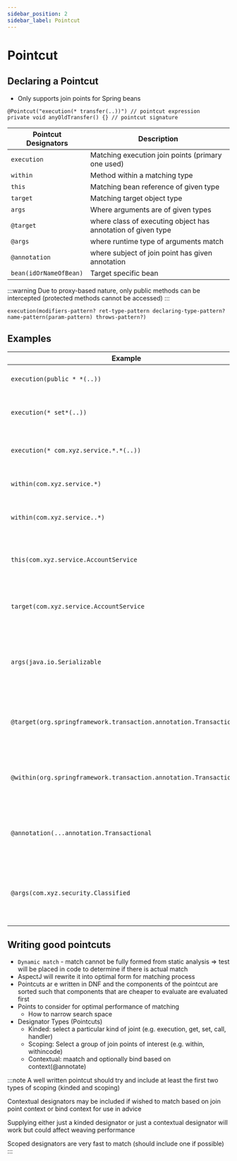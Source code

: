 ```yaml
---
sidebar_position: 2
sidebar_label: Pointcut
---
```


# Pointcut
## Declaring a Pointcut
- Only supports join points for Spring beans


```
@Pointcut("execution(* transfer(..))") // pointcut expression
private void anyOldTransfer() {} // pointcut signature
```

| Pointcut Designators   | Description                                                  |
|------------------------|--------------------------------------------------------------|
| `execution`            | Matching execution join points (primary one used)            |
| `within`               | Method within a matching type                                |
| `this`                 | Matching bean reference of given type                        |
| `target`               | Matching target object type                                  |
| `args`                 | Where arguments are of given types                           |
| `@target`              | where class of executing object has annotation of given type |
| `@args`                | where runtime type of arguments match                        |
| `@annotation`          | where subject of join point has given annotation             |
| `bean(idOrNameOfBean)` | Target specific bean                                         |

:::warning
Due to proxy-based nature, only public methods can be intercepted (protected methods cannot be accessed)
:::

```
execution(modifiers-pattern? ret-type-pattern declaring-type-pattern? name-pattern(param-pattern) throws-pattern?)
```


## Examples
| Example                                                            | Description                                                                          |
|--------------------------------------------------------------------|--------------------------------------------------------------------------------------|
| `execution(public * *(..))`                                        | The execution of any public method                                                   |
| `execution(* set*(..))`                                            | The execution of any method beginning with set                                       |   
| `execution(* com.xyz.service.*.*(..))`                             | The execution of any method in the service package                                   | 
| `within(com.xyz.service.*)`                                        | any join point within service package                                                |
| `within(com.xyz.service..*)`                                       | any joint point within service package or sub-package                                |
| `this(com.xyz.service.AccountService`                              | any join point where proxy implements AccountService interface                       |
| `target(com.xyz.service.AccountService`                            | any join point where target implements AccountService interface                      | 
| `args(java.io.Serializable`                                        | any join point which takes a single parameter where runtime argument is Serializable | 
| `@target(org.springframework.transaction.annotation.Transactional` | any join point where the target object has an @Transactional annotation              |
| `@within(org.springframework.transaction.annotation.Transactional` | any join point where declared type of target object @Transactional annotation        |
| `@annotation(...annotation.Transactional`                          | any join point where executing method has @Transactional annotation                 |
| `@args(com.xyz.security.Classified`                                | any join point which takes a single parameter where the runtype has @Classified      |


## Writing good pointcuts
- `Dynamic match` - match cannot be fully formed from static analysis => test will be placed in code to determine if there is actual match
- AspectJ will rewrite it into optimal form for matching process
- Pointcuts ar e written in DNF and the components of the pointcut are sorted such that components that are cheaper to evaluate are evaluated first
- Points to consider for optimal performance of matching
  - How to narrow search space
- Designator Types (Pointcuts)
  - Kinded: select a particular kind of joint (e.g. execution, get, set, call, handler)
  - Scoping: Select a group of join points of interest (e.g. within, withincode)
  - Contextual: maatch and optionally bind based on context(@annotate)

:::note
A well written pointcut should try and include at least the first two types of scoping (kinded and scoping)

Contextual designators may be included if wished to match based on join point context or bind context for use in advice

Supplying either just a kinded designator or just a contextual designator will work but could affect weaving performance

Scoped designators are very fast to match (should include one if possible)
:::



